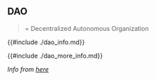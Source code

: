 ## DAO

> = Decentralized Autonomous Organization

{{#include ./dao_info.md}}

{{#include ./dao_more_info.md}}

*Info from [here](https://en.wikipedia.org/wiki/Decentralized_autonomous_organization)*